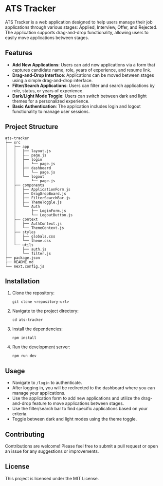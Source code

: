# ATS Tracker

ATS Tracker is a web application designed to help users manage their job applications through various stages: Applied, Interview, Offer, and Rejected. The application supports drag-and-drop functionality, allowing users to easily move applications between stages. 

## Features

- **Add New Applications**: Users can add new applications via a form that captures candidate name, role, years of experience, and resume link.
- **Drag-and-Drop Interface**: Applications can be moved between stages using a simple drag-and-drop interface.
- **Filter/Search Applications**: Users can filter and search applications by role, status, or years of experience.
- **Dark/Light Mode Toggle**: Users can switch between dark and light themes for a personalized experience.
- **Basic Authentication**: The application includes login and logout functionality to manage user sessions.

## Project Structure

```
ats-tracker
├── src
│   ├── app
│   │   ├── layout.js
│   │   ├── page.js
│   │   ├── login
│   │   │   └── page.js
│   │   ├── dashboard
│   │   │   └── page.js
│   │   └── logout
│   │       └── page.js
│   ├── components
│   │   ├── ApplicationForm.js
│   │   ├── DragDropBoard.js
│   │   ├── FilterSearchBar.js
│   │   ├── ThemeToggle.js
│   │   └── Auth
│   │       ├── LoginForm.js
│   │       └── LogoutButton.js
│   ├── context
│   │   ├── AuthContext.js
│   │   └── ThemeContext.js
│   ├── styles
│   │   ├── globals.css
│   │   └── theme.css
│   └── utils
│       ├── auth.js
│       └── filter.js
├── package.json
├── README.md
└── next.config.js
```

## Installation

1. Clone the repository:
   ```
   git clone <repository-url>
   ```
2. Navigate to the project directory:
   ```
   cd ats-tracker
   ```
3. Install the dependencies:
   ```
   npm install
   ```
4. Run the development server:
   ```
   npm run dev
   ```

## Usage

- Navigate to `/login` to authenticate.
- After logging in, you will be redirected to the dashboard where you can manage your applications.
- Use the application form to add new applications and utilize the drag-and-drop feature to move applications between stages.
- Use the filter/search bar to find specific applications based on your criteria.
- Toggle between dark and light modes using the theme toggle.

## Contributing

Contributions are welcome! Please feel free to submit a pull request or open an issue for any suggestions or improvements.

## License

This project is licensed under the MIT License.